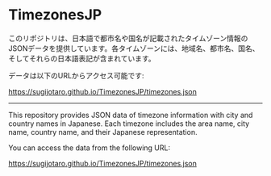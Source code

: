 # TimezonesJP

このリポジトリは、日本語で都市名や国名が記載されたタイムゾーン情報のJSONデータを提供しています。各タイムゾーンには、地域名、都市名、国名、そしてそれらの日本語表記が含まれています。

データは以下のURLからアクセス可能です:

https://sugijotaro.github.io/TimezonesJP/timezones.json

---

This repository provides JSON data of timezone information with city and country names in Japanese. Each timezone includes the area name, city name, country name, and their Japanese representation.

You can access the data from the following URL:

https://sugijotaro.github.io/TimezonesJP/timezones.json
